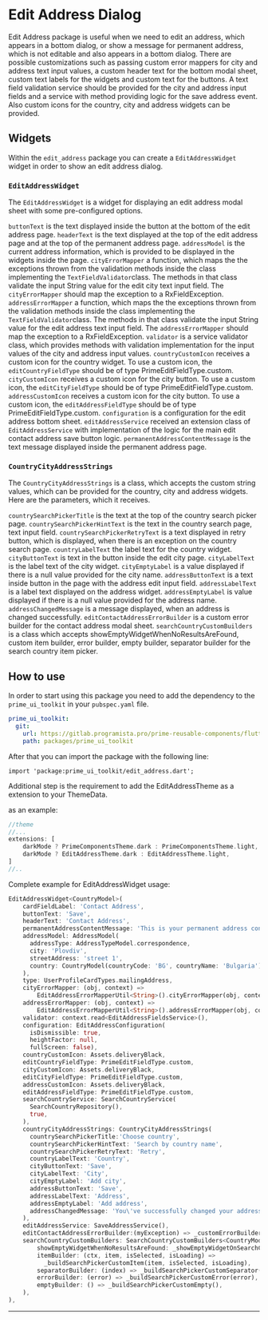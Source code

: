 # Edit Address Dialog

Edit Address package is useful when we need to edit an address, which appears in a bottom dialog,
or show a message for permanent address, which is not editable and also appears in a bottom dialog.
There are possible customizations such as passing custom error mappers for city and address text 
input values, a custom header text for the bottom modal sheet, custom text labels for the
widgets and custom text for the buttons. A text field validation service should be provided for the 
city and address input fields and a service with method providing logic for the save address event.
Also custom icons for the country, city and address widgets can be provided.

## Widgets

Within the `edit_address` package you can create a `EditAddressWidget` widget in order
to show an edit address dialog. 

### `EditAddressWidget`

The `EditAddressWidget` is a widget for displaying an edit address modal sheet with some
pre-configured options.

`buttonText` is the text displayed inside the button at the bottom of the edit address page.
`headerText` is the text displayed at the top of the edit address page and at the top of the 
permanent address page.
`addressModel` is the current address information, which is provided to be displayed in the widgets 
inside the page.
`cityErrorMapper` a function, which maps the the exceptions thrown from the validation methods 
inside the class implementing the `TextFieldValidator`class. The methods in that class validate 
the input String value for the edit city text input field. The `cityErrorMapper` should map the 
exception to a RxFieldException.
`addressErrorMapper` a function, which maps the the exceptions thrown from the validation methods 
inside the class implementing the `TextFieldValidator`class. The methods in that class validate the 
input String value for the edit address text input field. The `addressErrorMapper` should map the 
exception to a RxFieldException.
`validator` is a service validator class, which provides methods with validation implementation for 
the input values of the city and address input values.
`countryCustomIcon` receives a custom icon for the country widget. To use a custom icon, the 
`editCountryFieldType` should be of type PrimeEditFieldType.custom.
`cityCustomIcon` receives a custom icon for the city button. To use a custom icon, the 
`editCityFieldType` should be of type PrimeEditFieldType.custom.
`addressCustomIcon` receives a custom icon for the city button. To use a custom icon, the
`editAddressFieldType` should be of type PrimeEditFieldType.custom.
`configuration` is a configuration for the edit address bottom sheet.
`editAddressService` received an extension class of `EditAddressService` with implementation of the 
logic for the main edit contact address save button logic.
`permanentAddressContentMessage` is the text message displayed inside the permanent address page.

### `CountryCityAddressStrings`

The `CountryCityAddressStrings` is a class, which accepts the custom string values, which can be
provided for the country, city and address widgets. Here are the parameters, which it receives.


`countrySearchPickerTitle` is the text at the top of the country search picker page.
`countrySearchPickerHintText` is the text in the country search page, text input field.
`countrySearchPickerRetryText` is a text displayed in retry button, which is displayed, when 
there is an exception on the country search page.
`countryLabelText` the label text for the country widget.
`cityButtonText` is text in the button inside the edit city page.
`cityLabelText` is the label text of the city widget.
`cityEmptyLabel` is a value displayed if there is a null value provided for the city name.
`addressButtonText` is a text inside button in the page with the address edit input field.
`addressLabelText` is a label text displayed on the address widget.
`addressEmptyLabel` is value displayed if there is a null value provided for the address name.
`addressChangedMessage` is a message displayed, when an address is changed successfully.
`editContactAddressErrorBuilder` is a custom error builder for the contact address modal sheet.
`searchCountryCustomBuilders` is a class which accepts showEmptyWidgetWhenNoResultsAreFound,
custom item builder, error builder, empty builder, separator builder for the search country item
picker.

## How to use

In order to start using this package you need to add the dependency to the `prime_ui_toolkit` in
your `pubspec.yaml` file.

```yaml
prime_ui_toolkit:
  git:
    url: https://gitlab.programista.pro/prime-reusable-components/flutter
    path: packages/prime_ui_toolkit
```

After that you can import the package with the following line:

`import 'package:prime_ui_toolkit/edit_address.dart';`

Additional step is the requirement to add the EditAddressTheme as a
extension to your ThemeData.

as an example:

```dart
//theme
//...
extensions: [
    darkMode ? PrimeComponentsTheme.dark : PrimeComponentsTheme.light,
    darkMode ? EditAddressTheme.dark : EditAddressTheme.light,
]
//..
```

Complete example for EditAddressWidget usage:

```dart
EditAddressWidget<CountryModel>(
    cardFieldLabel: 'Contact Address',
    buttonText: 'Save',
    headerText: 'Contact Address',
    permanentAddressContentMessage: 'This is your permanent address content message.',
    addressModel: AddressModel(
      addressType: AddressTypeModel.correspondence,
      city: 'Plovdiv',
      streetAddress: 'street 1',
      country: CountryModel(countryCode: 'BG', countryName: 'Bulgaria'),
    ),
    type: UserProfileCardTypes.mailingAddress,
    cityErrorMapper: (obj, context) =>
        EditAddressErrorMapperUtil<String>().cityErrorMapper(obj, context),
    addressErrorMapper: (obj, context) =>
        EditAddressErrorMapperUtil<String>().addressErrorMapper(obj, context),
    validator: context.read<EditAddressFieldsService>(),
    configuration: EditAddressConfiguration(
      isDismissible: true,
      heightFactor: null,
      fullScreen: false),
    countryCustomIcon: Assets.deliveryBlack,
    editCountryFieldType: PrimeEditFieldType.custom,
    cityCustomIcon: Assets.deliveryBlack,
    editCityFieldType: PrimeEditFieldType.custom,
    addressCustomIcon: Assets.deliveryBlack,
    editAddressFieldType: PrimeEditFieldType.custom,
    searchCountryService: SearchCountryService(
      SearchCountryRepository(),
      true,
    ),
    countryCityAddressStrings: CountryCityAddressStrings(
      countrySearchPickerTitle:'Choose country',
      countrySearchPickerHintText: 'Search by country name',
      countrySearchPickerRetryText: 'Retry',
      countryLabelText: 'Country',
      cityButtonText: 'Save',
      cityLabelText: 'City',
      cityEmptyLabel: 'Add city',
      addressButtonText: 'Save',
      addressLabelText: 'Address',
      addressEmptyLabel: 'Add address',
      addressChangedMessage: 'You\'ve successfully changed your address data',
    ),
    editAddressService: SaveAddressService(),
    editContactAddressErrorBuilder:(myException) => _customErrorBuilder(myException!, context),
    searchCountryCustomBuilders: SearchCountryCustomBuilders<CountryModel>(
        showEmptyWidgetWhenNoResultsAreFound: _showEmptyWidgetOnSearchCountryWhenNoResults(context),
        itemBuilder: (ctx, item, isSelected, isLoading) =>
          _buildSearchPickerCustomItem(item, isSelected, isLoading),
        separatorBuilder: (index) => _buildSearchPickerCustomSeparator(),
        errorBuilder: (error) => _buildSearchPickerCustomError(error),
        emptyBuilder: () => _buildSearchPickerCustomEmpty(),
    ),
),
```

---